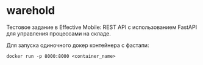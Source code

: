 # warehold

Тестовое задание в Effective Mobile: REST API с использованием FastAPI для управления процессами на складе.

Для запуска одиночного докер контейнера с фастапи:

```
docker run -p 8000:8000 <container_name>
```
